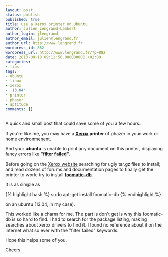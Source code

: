 ```yaml
---
layout: post
status: publish
published: true
title: Use a Xerox printer on Ubuntu
author: Julien Lengrand-Lambert
author_login: jlengrand
author_email: julien@lengrand.fr
author_url: http://www.lengrand.fr
wordpress_id: 882
wordpress_url: http://www.lengrand.fr/?p=882
date: 2013-09-18 09:11:56.000000000 +02:00
categories:
- tips
tags:
- ubuntu
- linux
- xerox
- '13.04'
- printer
- phaser
- aptitude
comments: []
---
```

A quick and small post that could save some of you a few hours.

If you're like me, you may have a <strong><a title="Xerox website" href="http://www.office.xerox.com/">Xerox</a> printer</strong> of phazer in your work or home environmenent.

And your <strong>ubuntu</strong> is unable to print any document on this printer, displaying fancy errors like <a title="filter failed forum" href="http://ubuntuforums.org/showthread.php?t=2136163" target="_blank"><strong>"filter failed"</strong></a>.

Before going on the <a title="xerox support" href="http://www.support.xerox.com/support/enus.html" target="_blank">Xerox website</a> searching for ugly tar.gz files to install; and read dozens of forums and documentation pages to finally get the printer to work;
try to install <a title="foomatic website" href="http://www.linuxfoundation.org/collaborate/workgroups/openprinting/databasefoomatic" target="_blank"><strong>foomatic-db</strong></a>.

It is as simple as

{% highlight bash %}
sudo apt-get install foomatic-db
{% endhighlight %}

on an ubuntu (13.04, in my case).

This worked like a charm for me.
The part is don't get is why this foomatic-db is so hard to find. I had to search for the package listing, making searches about xerox drivers to find it.
I found no reference about it on the internet what so ever with the "filter failed" keywords.

Hope this helps some of you.

Cheers
